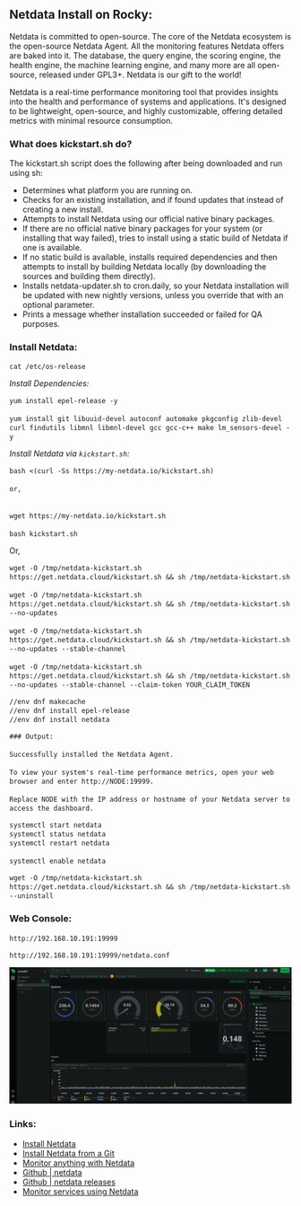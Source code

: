 

## Netdata Install on Rocky:

Netdata is committed to open-source. The core of the Netdata ecosystem is the open-source Netdata Agent. All the monitoring features Netdata offers are baked into it. The database, the query engine, the scoring engine, the health engine, the machine learning engine, and many more are all open-source, released under GPL3+. Netdata is our gift to the world!

Netdata is a real-time performance monitoring tool that provides insights into the health and performance of systems and applications. It's designed to be lightweight, open-source, and highly customizable, offering detailed metrics with minimal resource consumption.



### What does kickstart.sh do?
The kickstart.sh script does the following after being downloaded and run using sh:

- Determines what platform you are running on.
- Checks for an existing installation, and if found updates that instead of creating a new install.
- Attempts to install Netdata using our official native binary packages.
- If there are no official native binary packages for your system (or installing that way failed), tries to install using a static build of Netdata if one is available.
- If no static build is available, installs required dependencies and then attempts to install by building Netdata locally (by downloading the sources and building them directly).
- Installs netdata-updater.sh to cron.daily, so your Netdata installation will be updated with new nightly versions, unless you override that with an optional parameter.
- Prints a message whether installation succeeded or failed for QA purposes.




### Install Netdata: 

```
cat /etc/os-release
```


_Install Dependencies:_
```
yum install epel-release -y

yum install git libuuid-devel autoconf automake pkgconfig zlib-devel curl findutils libmnl libmnl-devel gcc gcc-c++ make lm_sensors-devel -y
```


_Install Netdata via `kickstart.sh`:_

```
bash <(curl -Ss https://my-netdata.io/kickstart.sh)

or,


wget https://my-netdata.io/kickstart.sh

bash kickstart.sh
```


Or,

```
wget -O /tmp/netdata-kickstart.sh https://get.netdata.cloud/kickstart.sh && sh /tmp/netdata-kickstart.sh

wget -O /tmp/netdata-kickstart.sh https://get.netdata.cloud/kickstart.sh && sh /tmp/netdata-kickstart.sh --no-updates

wget -O /tmp/netdata-kickstart.sh https://get.netdata.cloud/kickstart.sh && sh /tmp/netdata-kickstart.sh --no-updates --stable-channel

wget -O /tmp/netdata-kickstart.sh https://get.netdata.cloud/kickstart.sh && sh /tmp/netdata-kickstart.sh --no-updates --stable-channel --claim-token YOUR_CLAIM_TOKEN
```




```
//env dnf makecache
//env dnf install epel-release
//env dnf install netdata 
```


```
### Output:

Successfully installed the Netdata Agent.

To view your system's real-time performance metrics, open your web browser and enter http://NODE:19999.

Replace NODE with the IP address or hostname of your Netdata server to access the dashboard.
```



```
systemctl start netdata
systemctl status netdata
systemctl restart netdata

systemctl enable netdata
```


```
wget -O /tmp/netdata-kickstart.sh https://get.netdata.cloud/kickstart.sh && sh /tmp/netdata-kickstart.sh --uninstall
```



### Web Console:
```
http://192.168.10.191:19999
```



```
http://192.168.10.191:19999/netdata.conf
```


![alt text](./assets/1.png)



### Links:

- [Install Netdata](https://learn.netdata.cloud/docs/netdata-agent/installation/linux/)
- [Install Netdata from a Git](https://learn.netdata.cloud/docs/developer-and-contributor-corner/install-the-netdata-agent-from-a-git-checkout/)
- [Monitor anything with Netdata](https://learn.netdata.cloud/docs/collecting-metrics/monitor-anything)
- [Github | netdata](https://github.com/netdata/netdata)
- [Github | netdata releases](https://github.com/netdata/netdata/releases)
- [Monitor services using Netdata](https://www.howtoforge.com/how-to-install-and-monitor-services-using-netdata-monitoring-tool-on-rocky-linux-8/)









